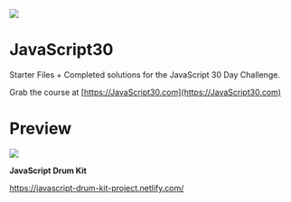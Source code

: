 ![](https://javascript30.com/images/JS3-social-share.png)

# JavaScript30

Starter Files + Completed solutions for the JavaScript 30 Day Challenge.

Grab the course at [https://JavaScript30.com](https://JavaScript30.com)

# Preview
![](https://i.imgur.com/ATabFNi.jpg)

**JavaScript Drum Kit** 

https://javascript-drum-kit-project.netlify.com/
